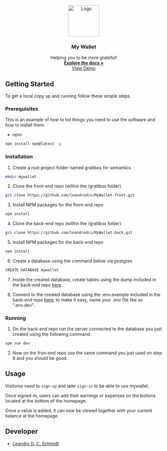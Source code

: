 <!-- PROJECT LOGO -->
<br />
<p align="center">
  <a href="https://github.com/leandrodcs/MyWallet-front">
    <img src="https://w7.pngwing.com/pngs/596/619/png-transparent-computer-icons-digital-wallet-coin-purse-reward-purple-violet-text-thumbnail.png" alt="Logo" width="100px" height="auto">
  </a>

  <h3 align="center">My Wallet</h3>

  <p align="center">
    Helping you to be more grateful!
    <br />
    <a href="https://github.com/leandrodcs/MyWallet-front"><strong>Explore the docs »</strong></a>
    <br />
    <a href="https://my-wallet-sepia.vercel.app/">View Demo</a>
    <br />
  </p>
</p>

<!-- GETTING STARTED -->
## Getting Started

To get a local copy up and running follow these simple steps.

### Prerequisites

This is an example of how to list things you need to use the software and how to install them.
* npm
```sh
npm install npm@latest -g
```

### Installation

1. Create a root project folder named gratibox for semantics
```sh
mkdir mywallet
```
2. Clone the front-end repo (within the /gratibox folder)
```sh
git clone https://github.com/leandrodcs/MyWallet-front.git
```
3. Install NPM packages for the front-end repo
```sh
npm install
```
4. Clone the back-end repo (within the /gratibox folder)
```sh
git clone https://github.com/leandrodcs/MyWallet-back.git
```
5. Install NPM packages for the back-end repo
```sh
npm install
```
6. Create a database using the command below via postgres
```sh
CREATE DATABASE mywallet
```
7. Inside the created database, create tables using the dump included in the back-end repo <a href="https://github.com/leandrodcs/gratibox-back/blob/main/dump.sql">here</a>.

8. Connect to the created database using the .env.example included in the back-end repo <a href="https://github.com/leandrodcs/MyWallet-back/blob/main/.env.example">here</a>, to make it easy, name your .env file like so ".env.dev".

### Running

1. On the back-end repo run the server connected to the database you just created using the following command.
```sh
npm run dev
```
2. Now on the fron-end repo use the same command you just used on step 8 and you should be good.

<!-- USAGE EXAMPLES -->
## Usage

Visitores need to `sign-up` and later `sign-in` to be able to use mywallet.

Once signed-in, users can add their earnings or expenses on the buttons located at the bottom of the homepage.

Once a value is added, it can now be viewed together with your current balance at the homepage.

<!-- Developer -->
## Developer

* [Leandro D. C. Schmidt ](https://github.com/leandrodcs)